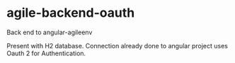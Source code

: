 # agile-backend-oauth
Back end to angular-agileenv

Present with H2 database. 
Connection already done to angular project uses Oauth 2 for Authentication.
